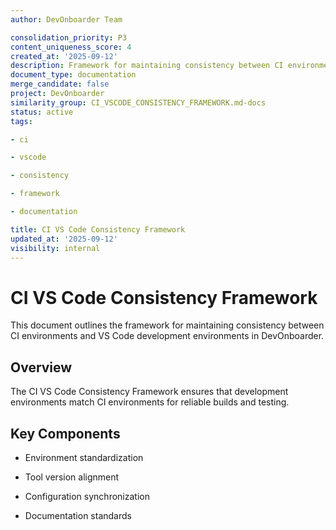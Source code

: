 ```yaml
---
author: DevOnboarder Team

consolidation_priority: P3
content_uniqueness_score: 4
created_at: '2025-09-12'
description: Framework for maintaining consistency between CI environments and VS Code development environments
document_type: documentation
merge_candidate: false
project: DevOnboarder
similarity_group: CI_VSCODE_CONSISTENCY_FRAMEWORK.md-docs
status: active
tags:

- ci

- vscode

- consistency

- framework

- documentation

title: CI VS Code Consistency Framework
updated_at: '2025-09-12'
visibility: internal
---
```


# CI VS Code Consistency Framework

This document outlines the framework for maintaining consistency between CI environments and VS Code development environments in DevOnboarder.

## Overview

The CI VS Code Consistency Framework ensures that development environments match CI environments for reliable builds and testing.

## Key Components

- Environment standardization

- Tool version alignment

- Configuration synchronization

- Documentation standards
